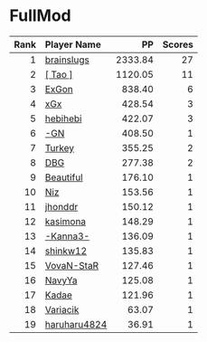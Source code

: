 # FullMod
| Rank | Player Name |  PP  | Scores |
| ----:|:----------- | ----:| ------:|
| 1 | [brainslugs](https://osu.ppy.sh/u/1911387) | 2333.84 | 27 |
| 2 | [[ Tao ]](https://osu.ppy.sh/u/2167041) | 1120.05 | 11 |
| 3 | [ExGon](https://osu.ppy.sh/u/214187) | 838.40 | 6 |
| 4 | [xGx](https://osu.ppy.sh/u/3790274) | 428.54 | 3 |
| 5 | [hebihebi](https://osu.ppy.sh/u/497870) | 422.07 | 3 |
| 6 | [-GN](https://osu.ppy.sh/u/895581) | 408.50 | 1 |
| 7 | [Turkey](https://osu.ppy.sh/u/762193) | 355.25 | 2 |
| 8 | [DBG](https://osu.ppy.sh/u/2526272) | 277.38 | 2 |
| 9 | [Beautiful](https://osu.ppy.sh/u/3524671) | 176.10 | 1 |
| 10 | [Niz](https://osu.ppy.sh/u/1833186) | 153.56 | 1 |
| 11 | [jhonddr](https://osu.ppy.sh/u/454182) | 150.12 | 1 |
| 12 | [kasimona](https://osu.ppy.sh/u/510692) | 148.29 | 1 |
| 13 | [-Kanna3-](https://osu.ppy.sh/u/1688612) | 136.09 | 1 |
| 14 | [shinkw12](https://osu.ppy.sh/u/543176) | 135.83 | 1 |
| 15 | [VovaN-StaR](https://osu.ppy.sh/u/930235) | 127.46 | 1 |
| 16 | [NavyYa](https://osu.ppy.sh/u/2379437) | 125.08 | 1 |
| 17 | [Kadae](https://osu.ppy.sh/u/3394487) | 121.96 | 1 |
| 18 | [Variacik](https://osu.ppy.sh/u/4491719) | 63.07 | 1 |
| 19 | [haruharu4824](https://osu.ppy.sh/u/5173615) | 36.91 | 1 |

